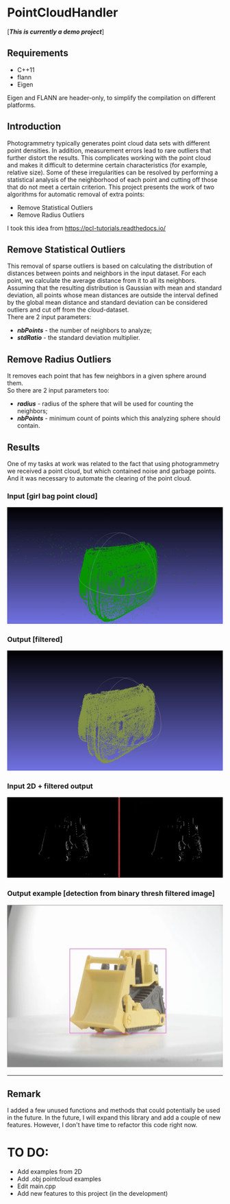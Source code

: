 # PointCloudHandler
[***This is currently a demo project***]  
## Requirements  
 - C++11
 - flann
 - Eigen  
 
 Eigen and FLANN are header-only, to simplify the compilation on different platforms.  
## Introduction  
Photogrammetry typically generates point cloud data sets with different point densities. In addition, measurement errors lead to rare outliers that further distort the results. This complicates working with the point cloud and makes it difficult to determine certain characteristics (for example, relative size). Some of these irregularities can be resolved by performing a statistical analysis of the neighborhood of each point and cutting off those that do not meet a certain criterion.
This project presents the work of two algorithms for automatic removal of extra points:
- Remove Statistical Outliers
- Remove Radius Outliers  

I took this idea from https://pcl-tutorials.readthedocs.io/

## Remove Statistical Outliers 
This removal of sparse outliers is based on calculating the distribution of distances between points and neighbors in the input dataset. For each point, we calculate the average distance from it to all its neighbors. Assuming that the resulting distribution is Gaussian with mean and standard deviation, all points whose mean distances are outside the interval defined by the global mean distance and standard deviation can be considered outliers and cut off from the cloud-dataset.  
There are 2 input parameters:  
 - ***nbPoints*** - the number of neighbors to analyze;
 - ***stdRatio*** - the standard deviation multiplier.  
 ## Remove Radius Outliers
 It removes each point that has few neighbors in a given sphere around them.  
 So there are 2 input parameters too:  
  - ***radius*** - radius of the sphere that will be used for counting the neighbors;  
  - ***nbPoints*** - minimum count of points which this analyzing sphere should contain.  
  
 ## Results  
 One of my tasks at work was related to the fact that using photogrammetry we received a point cloud, but which contained noise and garbage points. And it was necessary to automate the clearing of the point cloud.  
 ### Input [girl bag point cloud]
 ![jpg](https://github.com/serjik85kg/PointCloudHandler/blob/main/examples/girl_bag.jpg)  
 ### Output [filtered]
 ![jpg](https://github.com/serjik85kg/PointCloudHandler/blob/main/examples/girl_bag_filtered.jpg)  
 ### Input 2D + filtered output
 ![jpg](https://github.com/serjik85kg/PointCloudHandler/blob/main/examples/2d_raw.jpg) 
 ### Output example [detection from binary thresh filtered image]
 ![jpg](https://github.com/serjik85kg/PointCloudHandler/blob/main/examples/2d_result.jpg)  
 __________________________________________________________________________________________________
 ## Remark
 I added a few unused functions and methods that could potentially be used in the future. In the future, I will expand this library and add a couple of new features. However, I don't have time to refactor this code right now.
 
# TO DO:  
 - Add examples from 2D
 - Add .obj pointcloud examples
 - Edit main.cpp
 - Add new features to this project (in the development)

